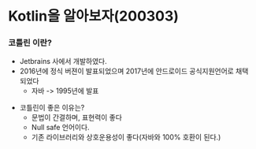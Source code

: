 # Kotlin을 알아보자(200303)

### 코틀린 이란?

- Jetbrains 사에서 개발하였다.
- 2016년에 정식 버젼이 발표되었으며 2017년에 안드로이드 공식지원언어로 채택 되었다
  - 자바 -> 1995년에 발표



* 코틀린이 좋은 이유는?
  * 문법이 간결하며, 표현력이 좋다
  * Null safe 언어이다.
  * 기존 라이브러리와 상호운용성이 좋다(자바와 100% 호환이 된다.)
